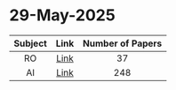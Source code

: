 # 29-May-2025

| Subject | Link | Number of Papers |
|:-----:|:----:|:----------------:|
| RO | [Link](https://github.com/KJaebye/EmbodiedAI-Robotics-arXiv-Daily-Reporter/tree/main/29-May-2025/RO) | 37 |
| AI | [Link](https://github.com/KJaebye/EmbodiedAI-Robotics-arXiv-Daily-Reporter/tree/main/29-May-2025/AI) | 248 |
